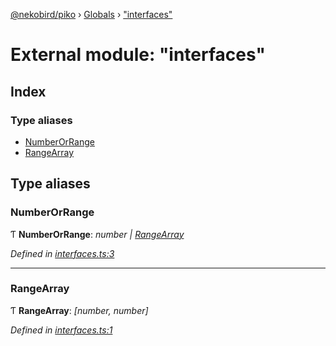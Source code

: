 [@nekobird/piko](../README.md) › [Globals](../globals.md) › ["interfaces"](_interfaces_.md)

# External module: "interfaces"

## Index

### Type aliases

* [NumberOrRange](_interfaces_.md#numberorrange)
* [RangeArray](_interfaces_.md#rangearray)

## Type aliases

###  NumberOrRange

Ƭ **NumberOrRange**: *number | [RangeArray](_interfaces_.md#rangearray)*

*Defined in [interfaces.ts:3](https://github.com/nekobird/piko/blob/28499a7/lib/interfaces.ts#L3)*

___

###  RangeArray

Ƭ **RangeArray**: *[number, number]*

*Defined in [interfaces.ts:1](https://github.com/nekobird/piko/blob/28499a7/lib/interfaces.ts#L1)*
